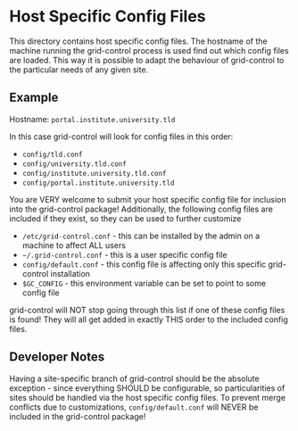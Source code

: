 Host Specific Config Files
==========================

This directory contains host specific config files.
The hostname of the machine running the grid-control process is used find out which config files are loaded.
This way it is possible to adapt the behaviour of grid-control to the particular needs of any given site.

Example
-------

Hostname: `portal.institute.university.tld`

In this case grid-control will look for config files in this order:

 * `config/tld.conf`
 * `config/university.tld.conf`
 * `config/institute.university.tld.conf`
 * `config/portal.institute.university.tld`

You are VERY welcome to submit your host specific config file for inclusion into the grid-control package!
Additionally, the following config files are included if they exist, so they can be used to further customize 

 * `/etc/grid-control.conf` - this can be installed by the admin on a machine to affect ALL users
 * `~/.grid-control.conf` - this is a user specific config file
 * `config/default.conf` - this config file is affecting only this specific grid-control installation
 * `$GC_CONFIG` - this environment variable can be set to point to some config file

grid-control will NOT stop going through this list if one of these config files is found!
They will all get added in exactly THIS order to the included config files.

Developer Notes
---------------
Having a site-specific branch of grid-control should be the absolute exception - since everything SHOULD be configurable,
so particularities of sites should be handled via the host specific config files.
To prevent merge conflicts due to customizations, `config/default.conf` will NEVER be included in the grid-control package!
